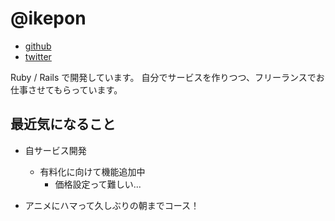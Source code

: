 # @ikepon

* [github](https://github.com/ikepon)
* [twitter](https://twitter.com/ikepon_rb)

Ruby / Rails で開発しています。
自分でサービスを作りつつ、フリーランスでお仕事させてもらっています。

## 最近気になること

* 自サービス開発
  * 有料化に向けて機能追加中
    * 価格設定って難しい...

* アニメにハマって久しぶりの朝までコース！
